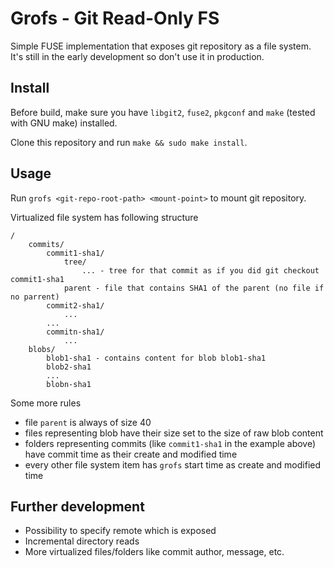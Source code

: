 # Grofs - Git Read-Only FS

Simple FUSE implementation that exposes git repository as a file system. It's still in the early development so don't use it in production.

## Install

Before build, make sure you have `libgit2`, `fuse2`, `pkgconf` and `make` (tested with GNU make) installed.

Clone this repository and  run `make && sudo make install`.

## Usage

Run `grofs <git-repo-root-path> <mount-point>` to mount git repository.

Virtualized file system has following structure

```
/
    commits/
        commit1-sha1/
            tree/
                ... - tree for that commit as if you did git checkout commit1-sha1
            parent - file that contains SHA1 of the parent (no file if no parrent)
        commit2-sha1/
            ...
        ...
        commitn-sha1/
            ...
    blobs/
        blob1-sha1 - contains content for blob blob1-sha1
        blob2-sha1
        ...
        blobn-sha1
```

Some more rules

- file `parent` is always of size 40
- files representing blob have their size set to the size of raw blob content
- folders representing commits (like `commit1-sha1` in the example above) have commit time as their create and modified time
- every other file system item has `grofs` start time as create and modified time

## Further development

- Possibility to specify remote which is exposed
- Incremental directory reads
- More virtualized files/folders like commit author, message, etc.
